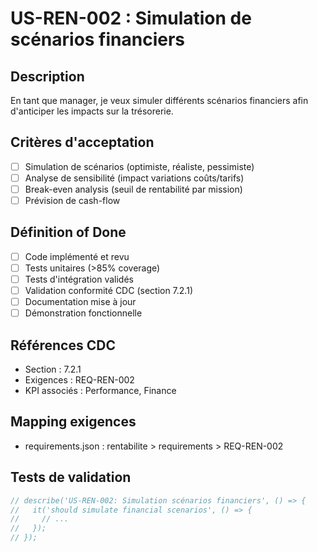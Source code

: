 # US-REN-002 : Simulation de scénarios financiers

## Description
En tant que manager, je veux simuler différents scénarios financiers afin d'anticiper les impacts sur la trésorerie.

## Critères d'acceptation
- [ ] Simulation de scénarios (optimiste, réaliste, pessimiste)
- [ ] Analyse de sensibilité (impact variations coûts/tarifs)
- [ ] Break-even analysis (seuil de rentabilité par mission)
- [ ] Prévision de cash-flow

## Définition of Done
- [ ] Code implémenté et revu
- [ ] Tests unitaires (>85% coverage)
- [ ] Tests d'intégration validés
- [ ] Validation conformité CDC (section 7.2.1)
- [ ] Documentation mise à jour
- [ ] Démonstration fonctionnelle

## Références CDC
- Section : 7.2.1
- Exigences : REQ-REN-002
- KPI associés : Performance, Finance

## Mapping exigences
- requirements.json : rentabilite > requirements > REQ-REN-002

## Tests de validation
```javascript
// describe('US-REN-002: Simulation scénarios financiers', () => {
//   it('should simulate financial scenarios', () => {
//     // ...
//   });
// });
``` 